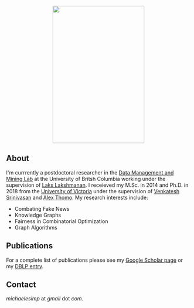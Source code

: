 <p align="center">
  <img src="/michaelsimpson/headshot.jpg" height="375" width="250" />
</p>

## About

I'm currrently a postdoctoral researcher in the [Data Management and Mining Lab](https://www.cs.ubc.ca/labs/db/home.php) at the University of Britsh Columbia working under the supervision of [Laks Lakshmanan](https://www.cs.ubc.ca/~laks/). I receieved my M.Sc. in 2014 and Ph.D. in 2018 from the [University of Victoria](https://www.uvic.ca/engineering/computerscience/index.php) under the supervision of [Venkatesh Srinivasan](http://webhome.cs.uvic.ca/~srinivas/) and [Alex Thomo](http://webhome.cs.uvic.ca/~thomo/). My research interests include:

- Combating Fake News
- Knowledge Graphs
- Fairness in Combinatorial Optimization
- Graph Algorithms

## Publications

For a complete list of publications please see my [Google Scholar page](https://scholar.google.com/citations?user=pHSQVeAAAAAJ&hl=en) or my [DBLP entry](https://dblp.org/pid/150/6218.html).

## Contact

*michaelesimp* at *gmail* dot *com*.
